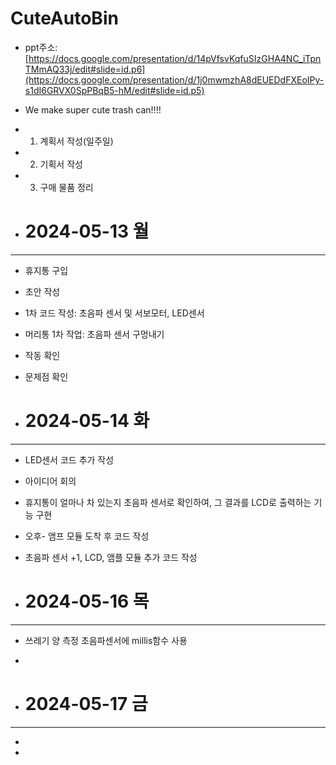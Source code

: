 # CuteAutoBin
 - ppt주소: [https://docs.google.com/presentation/d/14pVfsvKqfuSIzGHA4NC_iTpnTMmAQ33j/edit#slide=id.p6](https://docs.google.com/presentation/d/1j0mwmzhA8dEUEDdFXEoIPy-s1dI6GRVX0SpPBqB5-hM/edit#slide=id.p5)

- We make super cute trash can!!!!

- 1. 계획서 작성(일주일)
- 2. 기획서 작성
- 3. 구매 물품 정리


- # 2024-05-13 월
-----------------
 - 휴지통 구입
 - 초안 작성
 - 1차 코드 작성: 초음파 센서 및 서보모터, LED센서
 - 머리통 1차 작업: 초음파 센서 구멍내기
 - 작동 확인
 - 문제점 확인
  
- # 2024-05-14 화
-----------------
 - LED센서 코드 추가 작성
 - 아이디어 회의
 - 휴지통이 얼마나 차 있는지 초음파 센서로 확인하여, 그 결과를 LCD로 출력하는 기능 구현
 - 오후- 앰프 모듈 도착 후 코드 작성
 - 초음파 센서 +1, LCD, 앰플 모듈 추가 코드 작성


- # 2024-05-16 목
-----------------
 - 쓰레기 양 측정 초음파센서에 millis함수 사용
 - 


- # 2024-05-17 금
-----------------
 -
 -
 
